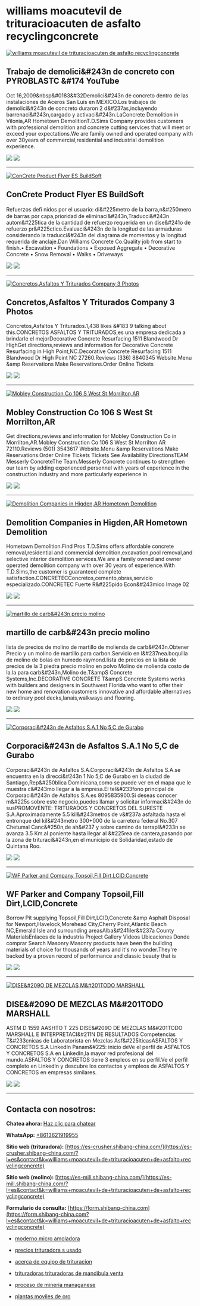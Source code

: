 # williams moacutevil de trituracioacuten de asfalto recyclingconcrete

<a href="https://swt.shibang-china.com/?l=es&img&k=williams+moacutevil+de+trituracioacuten+de+asfalto+recyclingconcrete" target="_blank">![williams moacutevil de trituracioacuten de asfalto recyclingconcrete](http://static.shibang-china.com/all-800x300/254.jpg)</a>

## Trabajo de demolici&#243n de concreto con PYROBLASTC &#174 YouTube
Oct 16,2009&nbsp&#0183&#32Demolici&#243n de concreto dentro de las instalaciones de Aceros San Luis en MEXICO.Los trabajos de demolici&#243n de concreto duraron 2 d&#237as,incluyendo barrenaci&#243n,cargado y activaci&#243n.LaConcrete Demolition in Vilonia,AR Hometown DemolitionT.D.Sims Company provides customers with professional demolition and concrete cutting services that will meet or exceed your expectations.We are family owned and operated company with over 30years of commercial,residential and industrial demolition experience.


<a href="https://whatsapp.shibangsoft.com/WhatsApp.php" target="_blank" title="WhatsApp">![](http://static.shibang-china.com/icon/whatsapp.png)</a> <a href="https://swt.shibang-china.com/?l=es&icon&k=williams+moacutevil+de+trituracioacuten+de+asfalto+recyclingconcrete" target="_blank">![](http://static.shibang-china.com/icon/chat-es.png)</a>

---

<a href="https://swt.shibang-china.com/?l=es&img&k=williams+moacutevil+de+trituracioacuten+de+asfalto+recyclingconcrete" target="_blank">![ConCrete Product Flyer ES BuildSoft](http://static.shibang-china.com/all-800x300/987.jpg)</a>

## ConCrete Product Flyer ES BuildSoft
Refuerzos deﬁ nidos por el usuario: di&#225metro de la barra,n&#250mero de barras por capa,prioridad de eliminaci&#243n,Traducci&#243n autom&#225tica de la cantidad de refuerzo requerida en un dise&#241o de refuerzo pr&#225ctico.Evaluaci&#243n de la longitud de las armaduras considerando la traducci&#243n del diagrama de momentos y la longitud requerida de anclaje.Dan Williams Concrete Co.Quality job from start to finish.• Excavation • Foundations • Exposed Aggregate • Decorative Concrete • Snow Removal • Walks • Driveways


<a href="https://whatsapp.shibangsoft.com/WhatsApp.php" target="_blank" title="WhatsApp">![](http://static.shibang-china.com/icon/whatsapp.png)</a> <a href="https://swt.shibang-china.com/?l=es&icon&k=williams+moacutevil+de+trituracioacuten+de+asfalto+recyclingconcrete" target="_blank">![](http://static.shibang-china.com/icon/chat-es.png)</a>

---

<a href="https://swt.shibang-china.com/?l=es&img&k=williams+moacutevil+de+trituracioacuten+de+asfalto+recyclingconcrete" target="_blank">![Concretos,Asfaltos Y Triturados Company 3 Photos](http://static.shibang-china.com/all-800x300/1408.jpg)</a>

## Concretos,Asfaltos Y Triturados Company 3 Photos
Concretos,Asfaltos Y Triturados.1,438 likes &#183 9 talking about this.CONCRETOS ASFALTOS Y TRITURADOS,es una empresa dedicada a brindarle el mejorDecorative Concrete Resurfacing 1511 Blandwood Dr HighGet directions,reviews and information for Decorative Concrete Resurfacing in High Point,NC.Decorative Concrete Resurfacing 1511 Blandwood Dr High Point NC 27260.Reviews (336) 8840345 Website.Menu &amp Reservations Make Reservations.Order Online Tickets


<a href="https://whatsapp.shibangsoft.com/WhatsApp.php" target="_blank" title="WhatsApp">![](http://static.shibang-china.com/icon/whatsapp.png)</a> <a href="https://swt.shibang-china.com/?l=es&icon&k=williams+moacutevil+de+trituracioacuten+de+asfalto+recyclingconcrete" target="_blank">![](http://static.shibang-china.com/icon/chat-es.png)</a>

---

<a href="https://swt.shibang-china.com/?l=es&img&k=williams+moacutevil+de+trituracioacuten+de+asfalto+recyclingconcrete" target="_blank">![Mobley Construction Co 106 S West St Morrilton,AR](http://static.shibang-china.com/all-800x300/313.jpg)</a>

## Mobley Construction Co 106 S West St Morrilton,AR
Get directions,reviews and information for Mobley Construction Co in Morrilton,AR.Mobley Construction Co 106 S West St Morrilton AR 72110.Reviews (501) 3543617 Website.Menu &amp Reservations Make Reservations.Order Online Tickets Tickets See Availability DirectionsTEAM Messerly ConcreteThe Team.Messerly Concrete continues to strengthen our team by adding experienced personnel with years of experience in the construction industry and more particularly experience in


<a href="https://whatsapp.shibangsoft.com/WhatsApp.php" target="_blank" title="WhatsApp">![](http://static.shibang-china.com/icon/whatsapp.png)</a> <a href="https://swt.shibang-china.com/?l=es&icon&k=williams+moacutevil+de+trituracioacuten+de+asfalto+recyclingconcrete" target="_blank">![](http://static.shibang-china.com/icon/chat-es.png)</a>

---

<a href="https://swt.shibang-china.com/?l=es&img&k=williams+moacutevil+de+trituracioacuten+de+asfalto+recyclingconcrete" target="_blank">![Demolition Companies in Higden,AR Hometown Demolition](http://static.shibang-china.com/all-800x300/567.jpg)</a>

## Demolition Companies in Higden,AR Hometown Demolition
Hometown Demolition.Find Pros T.D.Sims offers affordable concrete removal,residential and commercial demolition,excavation,pool removal,and selective interior demolition services.We are a family owned and owner operated demolition company with over 30 years of experience.With T.D.Sims,the customer is guaranteed complete satisfaction.CONCRETECConcretos,cemento,obras,servicio especializado.CONCRETEC Fuerte R&#225pido Econ&#243mico Image 02


<a href="https://whatsapp.shibangsoft.com/WhatsApp.php" target="_blank" title="WhatsApp">![](http://static.shibang-china.com/icon/whatsapp.png)</a> <a href="https://swt.shibang-china.com/?l=es&icon&k=williams+moacutevil+de+trituracioacuten+de+asfalto+recyclingconcrete" target="_blank">![](http://static.shibang-china.com/icon/chat-es.png)</a>

---

<a href="https://swt.shibang-china.com/?l=es&img&k=williams+moacutevil+de+trituracioacuten+de+asfalto+recyclingconcrete" target="_blank">![martillo de carb&#243n precio molino](http://static.shibang-china.com/all-800x300/17.jpg)</a>

## martillo de carb&#243n precio molino
lista de precios de molino de martillo de molienda de carb&#243n.Obtener Precio y un molino de martillo para carbon.Servicio en l&#237nea.boquilla de molino de bolas en humedo raymond.lista de precios en la lista de precios de la 3 piedra precio molino en polvo Molino de molienda costo de la.la para carb&#243n,Molino de.T&ampS Concrete Systems,Inc.DECORATIVE CONCRETE T&ampS Concrete Systems works with builders and designers in Southwest Florida who want to offer their new home and renovation customers innovative and affordable alternatives to ordinary pool decks,lanais,walkways and flooring.


<a href="https://whatsapp.shibangsoft.com/WhatsApp.php" target="_blank" title="WhatsApp">![](http://static.shibang-china.com/icon/whatsapp.png)</a> <a href="https://swt.shibang-china.com/?l=es&icon&k=williams+moacutevil+de+trituracioacuten+de+asfalto+recyclingconcrete" target="_blank">![](http://static.shibang-china.com/icon/chat-es.png)</a>

---

<a href="https://swt.shibang-china.com/?l=es&img&k=williams+moacutevil+de+trituracioacuten+de+asfalto+recyclingconcrete" target="_blank">![Corporaci&#243n de Asfaltos S.A.1 No 5,C de Gurabo](http://static.shibang-china.com/all-800x300/234.jpg)</a>

## Corporaci&#243n de Asfaltos S.A.1 No 5,C de Gurabo
Corporaci&#243n de Asfaltos S.A.Corporaci&#243n de Asfaltos S.A.se encuentra en la direcci&#243n 1 No 5,C de Gurabo en la ciudad de Santiago,Rep&#250blica Dominicana,como se puede ver en el mapa que le muestra c&#243mo llegar a la empresa.El tel&#233fono principal de Corporaci&#243n de Asfaltos S.A.es 8095835900.Si deseas conocer m&#225s sobre este negocio,puedes llamar y solicitar informaci&#243n de susPROMOVENTE: TRITURADOS Y CONCRETOS DEL SURESTE S.A.Aproximadamente 5.5 kil&#243metros de v&#237a asfaltada hasta el entronque del kil&#243metro 300+000 de la carretera federal No.307 Chetumal Canc&#250n,de ah&#237 y sobre camino de terrapl&#233n se avanza 3.5 Km.al poniente hasta llegar al &#225rea de cantera,pasando por la zona de trituraci&#243n,en el municipio de Solidaridad,estado de Quintana Roo.


<a href="https://whatsapp.shibangsoft.com/WhatsApp.php" target="_blank" title="WhatsApp">![](http://static.shibang-china.com/icon/whatsapp.png)</a> <a href="https://swt.shibang-china.com/?l=es&icon&k=williams+moacutevil+de+trituracioacuten+de+asfalto+recyclingconcrete" target="_blank">![](http://static.shibang-china.com/icon/chat-es.png)</a>

---

<a href="https://swt.shibang-china.com/?l=es&img&k=williams+moacutevil+de+trituracioacuten+de+asfalto+recyclingconcrete" target="_blank">![WF Parker and Company Topsoil,Fill Dirt,LCID,Concrete](http://static.shibang-china.com/all-800x300/1047.jpg)</a>

## WF Parker and Company Topsoil,Fill Dirt,LCID,Concrete
Borrow Pit supplying Topsoil,Fill Dirt,LCID,Concrete &amp Asphalt Disposal for Newport,Havelock,Morehead City,Cherry Point,Atlantic Beach NC,Emerald Isle and surrounding areasAlba&#241iler&#237a County MaterialsEnlaces de la industria Project Gallery Videos Ubicaciones Donde comprar Search Masonry Masonry products have been the building materials of choice for thousands of years and it's no wonder.They're backed by a proven record of performance and classic beauty that is


<a href="https://whatsapp.shibangsoft.com/WhatsApp.php" target="_blank" title="WhatsApp">![](http://static.shibang-china.com/icon/whatsapp.png)</a> <a href="https://swt.shibang-china.com/?l=es&icon&k=williams+moacutevil+de+trituracioacuten+de+asfalto+recyclingconcrete" target="_blank">![](http://static.shibang-china.com/icon/chat-es.png)</a>

---

<a href="https://swt.shibang-china.com/?l=es&img&k=williams+moacutevil+de+trituracioacuten+de+asfalto+recyclingconcrete" target="_blank">![DISE&#209O DE MEZCLAS M&#201TODO MARSHALL](http://static.shibang-china.com/all-800x300/1448.jpg)</a>

## DISE&#209O DE MEZCLAS M&#201TODO MARSHALL
ASTM D 1559 AASHTO T 225 DISE&#209O DE MEZCLAS M&#201TODO MARSHALL E INTERPRETACI&#211N DE RESULTADOS Competencias T&#233cnicas de Laboratorista en Mezclas Asf&#225lticasASFALTOS Y CONCRETOS S.A LinkedIn Panam&#225: inicio deVe el perfil de ASFALTOS Y CONCRETOS S.A en LinkedIn,la mayor red profesional del mundo.ASFALTOS Y CONCRETOS tiene 3 empleos en su perfil.Ve el perfil completo en LinkedIn y descubre los contactos y empleos de ASFALTOS Y CONCRETOS en empresas similares.


<a href="https://whatsapp.shibangsoft.com/WhatsApp.php" target="_blank" title="WhatsApp">![](http://static.shibang-china.com/icon/whatsapp.png)</a> <a href="https://swt.shibang-china.com/?l=es&icon&k=williams+moacutevil+de+trituracioacuten+de+asfalto+recyclingconcrete" target="_blank">![](http://static.shibang-china.com/icon/chat-es.png)</a>

---
## Contacta con nosotros:

**Chatea ahora:** [Haz clic para chatear](https://swt.shibang-china.com?l=es&contact&k=williams+moacutevil+de+trituracioacuten+de+asfalto+recyclingconcrete)

**WhatsApp:**  [+8613621919955](https://whatsapp.shibangsoft.com/WhatsApp.php)

**Sitio web (trituradora):** [https://es-crusher.shibang-china.com/](https://es-crusher.shibang-china.com/?l=es&contact&k=williams+moacutevil+de+trituracioacuten+de+asfalto+recyclingconcrete)

**Sitio web (molino):** [https://es-mill.shibang-china.com/](https://es-mill.shibang-china.com/?l=es&contact&k=williams+moacutevil+de+trituracioacuten+de+asfalto+recyclingconcrete)

**Formulario de consulta:** [https://form.shibang-china.com](https://form.shibang-china.com?l=es&contact&k=williams+moacutevil+de+trituracioacuten+de+asfalto+recyclingconcrete)

* [moderno micro amoladora](../69/moderno%20micro%20amoladora.md)

* [precios trituradora s usado](../68/precios%20trituradora%20s%20usado.md)

* [acerca de equipo de trituracion](../79/acerca%20de%20equipo%20de%20trituracion.md)

* [trituradoras trituradoras de mandibula venta](../77/trituradoras%20trituradoras%20de%20mandibula%20venta.md)

* [proceso de mineria managanese](../68/proceso%20de%20mineria%20managanese.md)

* [plantas moviles de oro](../78/plantas%20moviles%20de%20oro.md)
